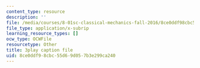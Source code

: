 ```yaml
---
content_type: resource
description: ''
file: /media/courses/8-01sc-classical-mechanics-fall-2016/8ce0ddf98cbc55d69d057b3e299ca240_MoRip5VVdkI.vtt
file_type: application/x-subrip
learning_resource_types: []
ocw_type: OCWFile
resourcetype: Other
title: 3play caption file
uid: 8ce0ddf9-8cbc-55d6-9d05-7b3e299ca240
---
```

